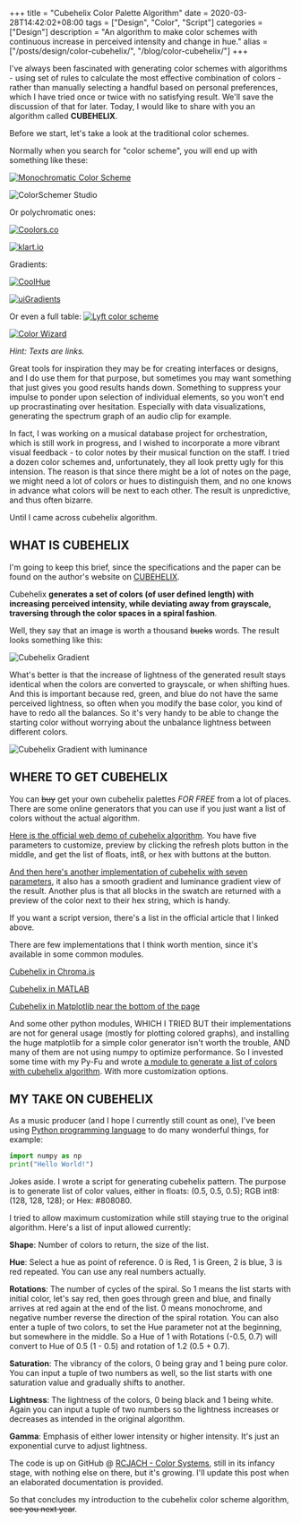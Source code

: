 +++
title = "Cubehelix Color Palette Algorithm"
date = 2020-03-28T14:42:02+08:00
tags = ["Design", "Color", "Script"]
categories = ["Design"]
description = "An algorithm to make color schemes with continuous increase in perceived intensity and change in hue."
alias = ["/posts/design/color-cubehelix/", "/blog/color-cubehelix/"]
+++

I've always been fascinated with generating color schemes with algorithms - using set of rules to calculate the most effective combination of colors - rather than manually selecting a handful based on personal preferences, which I have tried once or twice with no satisfying result. We'll save the discussion of that for later. Today, I would like to share with you an algorithm called **CUBEHELIX**.

Before we start, let's take a look at the traditional color schemes.

Normally when you search for "color scheme", you will end up with something like these:

[![Monochromatic Color Scheme](https://github.com/RCJacH/BlogImages/raw/master/design/color/cubehelix/monochromatic-color-palette.jpg)](https://paletton.com)

![ColorSchemer Studio](https://github.com/RCJacH/BlogImages/raw/master/design/color/cubehelix/colorschemer-studio.jpg)

Or polychromatic ones:

[![Coolors.co](https://github.com/RCJacH/BlogImages/raw/master/design/color/cubehelix/coolors-co.jpg)](https://coolors.co)

[![klart.io](https://github.com/RCJacH/BlogImages/raw/master/design/color/cubehelix/klart-io.jpg)](https://klart.io/colors)

Gradients:

[![CoolHue](https://github.com/RCJacH/BlogImages/raw/master/design/color/cubehelix/coolhue.jpg)](https://webkul.github.io/coolhue/)

[![uiGradients](https://github.com/RCJacH/BlogImages/raw/master/design/color/cubehelix/uigradients.jpg)](https://uigradients.com/)

Or even a full table:
[![Lyft color scheme](https://github.com/RCJacH/BlogImages/raw/master/design/color/cubehelix/lyft-color-map.jpg)](https://design.lyft.com/re-approaching-color-9e604ba22c88)

[![Color Wizard](https://github.com/RCJacH/BlogImages/raw/master/design/color/cubehelix/color-wizard.jpg)](https://hypejunction.github.io/color-wizard/)

*Hint: Texts are links.*

Great tools for inspiration they may be for creating interfaces or designs, and I do use them for that purpose, but sometimes you may want something that just gives you good results hands down. Something to suppress your impulse to ponder upon selection of individual elements, so you won't end up procrastinating over hesitation. Especially with data visualizations, generating the spectrum graph of an audio clip for example.

In fact, I was working on a musical database project for orchestration, which is still work in progress, and I wished to incorporate a more vibrant visual feedback - to color notes by their musical function on the staff. I tried a dozen color schemes and, unfortunately, they all look pretty ugly for this intension. The reason is that since there might be a lot of notes on the page, we might need a lot of colors or hues to distinguish them, and no one knows in advance what colors will be next to each other. The result is unpredictive, and thus often bizarre.

Until I came across cubehelix algorithm.

## WHAT IS CUBEHELIX

I'm going to keep this brief, since the specifications and the paper can be found on the author's website on [CUBEHELIX](www.mrao.cam.ac.uk/~dag/CUBEHELIX/).

Cubehelix **generates a set of colors (of user defined length) with increasing perceived intensity, while deviating away from grayscale, traversing through the color spaces in a spiral fashion**.

Well, they say that an image is worth a thousand ~~bucks~~ words. The result looks something like this:

![Cubehelix Gradient](https://github.com/RCJacH/BlogImages/raw/master/design/color/cubehelix/cubehelix.jpg)

What's better is that the increase of lightness of the generated result stays identical when the colors are converted to grayscale, or when shifting hues. And this is important because red, green, and blue do not have the same perceived lightness, so often when you modify the base color, you kind of have to redo all the balances. So it's very handy to be able to change the starting color without worrying about the unbalance lightness between different colors.

![Cubehelix Gradient with luminance](https://github.com/RCJacH/BlogImages/raw/master/design/color/cubehelix/cubehelix-luminance.jpg)


## WHERE TO GET CUBEHELIX

You can ~~buy~~ get your own cubehelix palettes *FOR FREE* from a lot of places. There are some online generators that you can use if you just want a list of colors without the actual algorithm.

[Here is the official web demo of cubehelix algorithm](http://www.mrao.cam.ac.uk/~dag/CUBEHELIX/cubetry.html). You have five parameters to customize, preview by clicking the refresh plots button in the middle, and get the list of floats, int8, or hex with buttons at the button.

[And then here's another implementation of cubehelix with seven parameters](http://davidjohnstone.net/pages/cubehelix-gradient-picker), it also has a smooth gradient and luminance gradient view of the result. Another plus is that all blocks in the swatch are returned with a preview of the color next to their hex string, which is handy.

If you want a script version, there's a list in the official article that I linked above.

There are few implementations that I think worth mention, since it's available in some common modules.

[Cubehelix in Chroma.js](https://gka.github.io/chroma.js/#cubehelix)

[Cubehelix in MATLAB](https://www.mathworks.com/matlabcentral/fileexchange/43700-cubehelix-colormap-generator-beautiful-and-versatile)

[Cubehelix in Matplotlib near the bottom of the page](https://matplotlib.org/gallery/color/colormap_reference.html?highlight=cubehelix)

And some other python modules, WHICH I TRIED BUT their implementations are not for general usage (mostly for plotting colored graphs), and installing the huge matplotlib for a simple color generator isn't worth the trouble, AND many of them are not using numpy to optimize performance. So I invested some time with my Py-Fu and wrote [a module to generate a list of colors with cubehelix algorithm](https://github.com/RCJacH/color_systems.git). With more customization options.

## MY TAKE ON CUBEHELIX

As a music producer (and I hope I currently still count as one), I've been using [Python programming language](https://www.python.org/) to do many wonderful things, for example:

```python
import numpy as np
print("Hello World!")
```

Jokes aside. I wrote a script for generating cubehelix pattern. The purpose is to generate list of color values, either in floats: (0.5, 0.5, 0.5); RGB int8: (128, 128, 128); or Hex: #808080.

I tried to allow maximum customization while still staying true to the original algorithm. Here's a list of input allowed currently:

**Shape**: Number of colors to return, the size of the list.

**Hue**: Select a hue as point of reference. 0 is Red, 1 is Green, 2 is blue, 3 is red repeated. You can use any real numbers actually.

**Rotations**: The number of cycles of the spiral. So 1 means the list starts with initial color, let's say red, then goes through green and blue, and finally arrives at red again at the end of the list. 0 means monochrome, and negative number reverse the direction of the spiral rotation. You can also enter a tuple of two colors, to set the Hue parameter not at the beginning, but somewhere in the middle. So a Hue of 1 with Rotations (-0.5, 0.7) will convert to Hue of 0.5 (1 - 0.5) and rotation of 1.2 (0.5 + 0.7).

**Saturation**: The vibrancy of the colors, 0 being gray and 1 being pure color. You can input a tuple of two numbers as well, so the list starts with one saturation value and gradually shifts to another.

**Lightness**: The lightness of the colors, 0 being black and 1 being white. Again you can input a tuple of two numbers so the lightness increases or decreases as intended in the original algorithm.

**Gamma**: Emphasis of either lower intensity or higher intensity. It's just an exponential curve to adjust lightness.


The code is up on GitHub @ [RCJACH - Color Systems](https://github.com/RCJacH/color_systems.git), still in its infancy stage, with nothing else on there, but it's growing. I'll update this post when an elaborated documentation is provided.

So that concludes my introduction to the cubehelix color scheme algorithm, ~~see you next year~~.